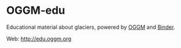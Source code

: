 # OGGM-edu

Educational material about glaciers, powered by [OGGM](https://oggm.org) and [Binder](https://mybinder.org/).

Web: http://edu.oggm.org
